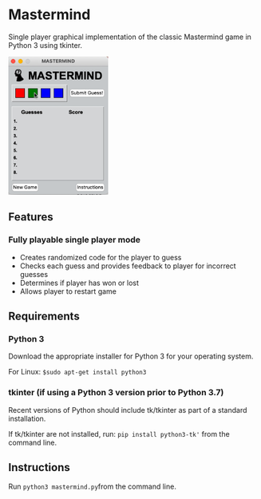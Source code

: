 # Mastermind
Single player graphical implementation of the classic Mastermind game in Python 3 using tkinter.
<p float="left">
  <img src="https://github.com/kuoalan/Mastermind/blob/main/images/MasterMind_Demo.gif" width="200">
</p>

## Features
### Fully playable single player mode
* Creates randomized code for the player to guess
* Checks each guess and provides feedback to player for incorrect guesses
* Determines if player has won or lost
* Allows player to restart game
## Requirements
### Python 3
Download the appropriate installer for Python 3 for your operating system.

For Linux: `$sudo apt-get install python3`
### tkinter (if using a Python 3 version prior to Python 3.7)
Recent versions of Python should include tk/tkinter as part of a standard installation. 

If tk/tkinter are not installed, run: `pip install python3-tk'` from the command line.
## Instructions
Run `python3 mastermind.py`from the command line.
